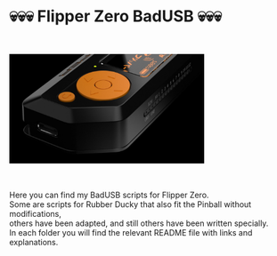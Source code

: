 <h1>💀💀💀 Flipper Zero BadUSB 💀💀💀</h1>

</BR>

<p>
  <img src="https://raw.githubusercontent.com/JonnyBanana/Bananas_Flipper/main/IMG/BADUSB.jpg" width="350">
</p>

</BR>

Here you can find my BadUSB scripts for Flipper Zero. </BR>
Some are scripts for Rubber Ducky that also fit the Pinball without modifications, </BR>
others have been adapted, and still others have been written specially.</BR>
In each folder you will find the relevant README file with links and explanations.

</BR>


